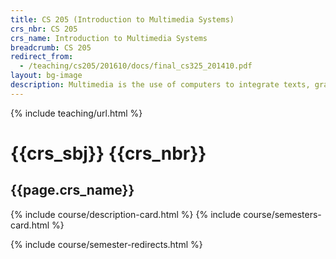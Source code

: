 ```yaml
---
title: CS 205 (Introduction to Multimedia Systems)
crs_nbr: CS 205
crs_name: Introduction to Multimedia Systems
breadcrumb: CS 205
redirect_from:
  - /teaching/cs205/201610/docs/final_cs325_201410.pdf
layout: bg-image
description: Multimedia is the use of computers to integrate texts, graphics, video, animation, and sound in an interactive experience. The course introduces these elements of multimedia and their associated technologies. Students will gain an appreciation of each element and be able to combine them into a finished work.
---
```

{% include teaching/url.html %}

# {{crs_sbj}} {{crs_nbr}}
## {{page.crs_name}}

{% include course/description-card.html %}
{% include course/semesters-card.html %}

{% include course/semester-redirects.html %}
